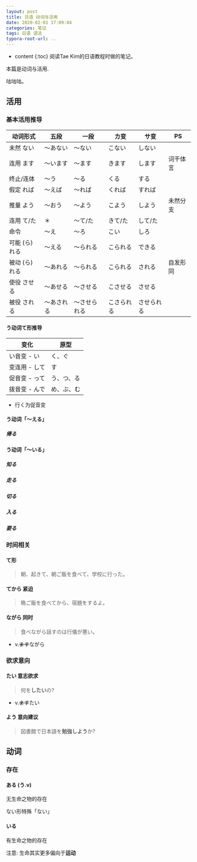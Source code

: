 ```yaml
---
layout: post
title: 日语 动词与活用
date: 2020-02-01 17:09:04
categories: 笔记
tags: 日语 语法
typora-root-url: ..
---
```


* content
{:toc}
阅读Tae Kim的日语教程时做的笔记。

本篇是动词与活用.

咕咕咕。

<!-- more -->

## 活用

### 基本活用推导

| 动词形式      | 五段       | 一段         | カ变       | サ变       | PS       |
| ------------- | ---------- | ------------ | ---------- | ---------- | -------- |
| 未然 ない     | ～あない   | ～ない       | こない     | しない     |          |
| 连用 ます     | ～います   | ～ます       | きます     | します     | 词干体言 |
| 终止/连体     | ～う       | ～る         | くる       | する       |          |
| 假定 れば     | ～えば     | ～れば       | くれば     | すれば     |          |
| 推量 よう     | ～おう     | ～よう       | こよう     | しよう     | 未然分支 |
| 连用 て/た    | ＊         | ～て/た      | きて/た    | して/た    |          |
| 命令          | ～え       | ～ろ         | こい       | しろ       |          |
| 可能 (ら)れる | ～える     | ～られる     | こられる   | できる     |          |
| 被动 (ら)れる | ～あれる   | ～られる     | こられる   | される     | 自发形同 |
| 使役 させる   | ～あせる   | ～させる     | こさせる   | させる     |          |
| 被役 される   | ～あされる | ～させられる | こさられる | させられる |          |



#### う动词て形推导

| 变化          | 原型       |
| ------------- | ---------- |
| い音变 - い   | く、ぐ     |
| 变连用 - して | す         |
| 促音变 - って | う、つ、る |
| 拨音变 - んで | め、ぶ、む |

- 行く为促音变

#### う动词「～える」

##### 帰る



#### う动词「～いる」

##### 知る

##### 走る

##### 切る

##### 入る

##### 要る



### 时间相关

#### て形

> 朝、起きて、朝ご飯を食べて、学校に行った。

#### てから 紧迫

> 晩ご飯を食べてから、宿題をするよ。

#### ながら 同时

> 食べながら話すのは行儀が悪い。

- v.~~ます~~ながら



### 欲求意向

#### たい 意志欲求

> 何を**したい**の?

- v.~~ます~~たい

#### よう 意向建议

> 図書館で日本語を**勉強しよう**か?





## 动词

### 存在

#### ある (う.v)

无生命之物的存在

ない形特殊「ない」

#### いる

有生命之物的存在

注意: 生命其实更多偏向于**运动**


